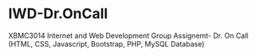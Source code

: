 # IWD-Dr.OnCall
XBMC3014 Internet and Web Development Group Assignemt- Dr. On Call (HTML, CSS, Javascript, Bootstrap, PHP, MySQL Database)
